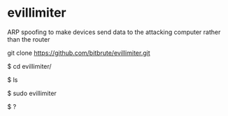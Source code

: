 # evillimiter
ARP spoofing to make devices send data to the attacking computer rather than the router


 git clone https://github.com/bitbrute/evillimiter.git
 
 
 
$ cd evillimiter/


$ ls


$ sudo evillimiter


$ ? 

